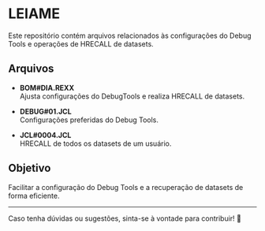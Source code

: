 # LEIAME

Este repositório contém arquivos relacionados às configurações do Debug Tools e operações de HRECALL de datasets.

## Arquivos

- **BOM#DIA.REXX**  
  Ajusta configurações do DebugTools e realiza HRECALL de datasets.

- **DEBUG#01.JCL**  
  Configurações preferidas do Debug Tools.

- **JCL#0004.JCL**  
  HRECALL de todos os datasets de um usuário.

## Objetivo

Facilitar a configuração do Debug Tools e a recuperação de datasets de forma eficiente.

---

Caso tenha dúvidas ou sugestões, sinta-se à vontade para contribuir! 🚀
